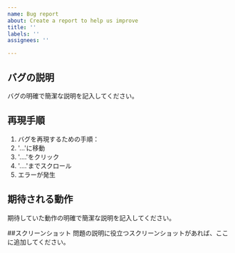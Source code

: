 ```yaml
---
name: Bug report
about: Create a report to help us improve
title: ''
labels: ''
assignees: ''

---
```


## バグの説明
バグの明確で簡潔な説明を記入してください。

## 再現手順
1. バグを再現するための手順：
2. '...'に移動
3. '....'をクリック
4. '....'までスクロール
5. エラーが発生

## 期待される動作
期待していた動作の明確で簡潔な説明を記入してください。

##スクリーンショット
問題の説明に役立つスクリーンショットがあれば、ここに追加してください。
